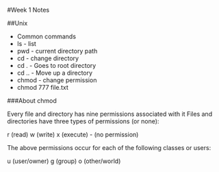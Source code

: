 #Week 1 Notes

##Unix

* Common commands
 * ls - list
 * pwd - current directory path
 * cd - change directory
 * cd . - Goes to root directory
 * cd .. - Move up a directory
 * chmod - change permission
  * chmod 777 file.txt


###About chmod

Every file and directory has nine permissions associated with it Files and directories have three types of permissions (or none): 

r (read) w (write) x (execute) - (no permission) 

The above permissions occur for each of the following classes or users: 

u (user/owner) g (group) o (other/world)

